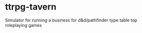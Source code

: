 # ttrpg-tavern
Simulator for running a business for d&amp;d/pathfinder type table top roleplaying games
